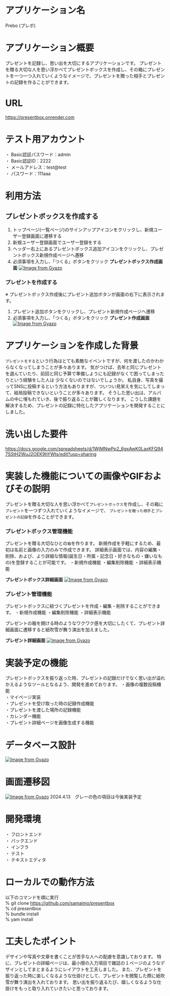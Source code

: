 # アプリケーション名
Prebo (プレボ)

# アプリケーション概要
プレゼントを記録し、思い出を大切にするアプリケーションです。
プレゼントを贈る大切な人を思い浮かべてプレゼントボックスを作成し、その箱にプレゼントを一つ一つ入れていくようなイメージで、プレゼントを贈った相手とプレゼントの記録を作ることができます。


# URL
https://presentbox.onrender.com

# テスト用アカウント
・ Basic認証パスワード：admin  
・ Basic認証ID：2222  
・ メールアドレス：test@test  
・ パスワード：111aaa  

# 利用方法
## プレゼントボックスを作成する
1. トップページ(一覧ページ)のサインアップアイコンをクリックし、新規ユーザー登録画面に遷移する
2. 新規ユーザー登録画面でユーザー登録をする
3. ヘッダー右上にあるプレゼントボックス追加アイコンをクリックし、プレゼントボックス新規作成ページへ遷移
4. 必須事項を入力し、「つくる」ボタンをクリック
**プレゼントボックス作成画面**
[![Image from Gyazo](https://i.gyazo.com/8d155ea96cbf2bd56b8cc77d82c0aa30.gif)](https://gyazo.com/8d155ea96cbf2bd56b8cc77d82c0aa30)　

### プレゼントを作成する
※ プレゼントボックス作成後にプレゼント追加ボタンが画面の右下に表示されます。
1. プレゼント追加ボタンをクリックし、プレゼント新規作成ページへ遷移
2. 必須事項を入力し、「つくる」ボタンをクリック
**プレゼント作成画面**
[![Image from Gyazo](https://i.gyazo.com/d077733187e5e991890f70307b10b5cc.gif)](https://gyazo.com/d077733187e5e991890f70307b10b5cc)



# アプリケーションを作成した背景
`プレゼントをする`という行為はとても素敵なイベントですが、何を渡したのかわからなくなってしまうことが多々あります。
気がつけば、去年と同じプレゼントを選んていたり、前回と同じ予算で準備しようにも記録がなくて困ってしまったりという経験をした人は
少なくないのではないでしょうか。
私自身、写真を撮ってSNSに投稿するという方法もありますが、ついつい見栄えを気にしてしまって、結局投稿できないということが多々あります。
そうした思い出は、アルバムの中に埋もれていき、後で振り返ることが難しくなります。
こうした課題を解決するため、プレゼントの記録に特化したアプリケーションを開発することにしました。


# 洗い出した要件
https://docs.google.com/spreadsheets/d/1WjMNwPp2_6gxAwK0LaxKFQ947SStH2WuJ2OEK9hYWts/edit?usp=sharing


# 実装した機能についての画像やGIFおよびその説明
プレゼントを贈る大切な人を思い浮かべて`プレゼントボックス`を作成し、その箱に`プレゼント`を一つずつ入れていくようなイメージで、
`プレゼントを贈った相手`と`プレゼントの記録`を作ることができます。

### プレゼントボックス管理機能
プレゼントを贈る大切なひとの`箱`を作ります。
新規作成を手軽にするため、最初は名前と画像の入力のみで作成できます。
詳細表示画面では、内容の編集・削除、および、より詳細な情報(誕生日・所属・記念日・好きなもの・嫌いなもの)を登録することが可能です。
・新規作成機能
・編集削除機能
・詳細表示機能



**プレゼントボックス詳細画面**
[![Image from Gyazo](https://i.gyazo.com/8403f929f098ca12a90921dab148a019.gif)](https://gyazo.com/8403f929f098ca12a90921dab148a019)


### プレゼント管理機能
プレゼントボックスに紐づくプレゼントを作成・編集・削除することができます。
・新規作成機能
・編集削除機能
・詳細表示機能

プレゼントの箱を開ける時のようなワクワク感を大切にしたくて、プレゼント詳細画面に遷移すると紙吹雪が舞う演出を加えました。  

**プレゼント詳細画面**
[![Image from Gyazo](https://i.gyazo.com/39deb01632f235c8ff05bd3737366d50.gif)](https://gyazo.com/39deb01632f235c8ff05bd3737366d50)


# 実装予定の機能
プレゼントボックスを振り返った時、プレゼントの記録だけでなく思い出が溢れかえるようなツールとなるよう、開発を進めております。
・画像の複数投稿機能  
・マイページ実装  
・プレゼントを受け取った時の記録作成機能  
・プレゼントを渡した場所の記録機能  
・カレンダー機能  
・プレゼント詳細ページを画像生成する機能  

# データベース設計
[![Image from Gyazo](https://i.gyazo.com/f40cd95be8486c01b0b692db52761565.png)](https://gyazo.com/f40cd95be8486c01b0b692db52761565)

# 画面遷移図
[![Image from Gyazo](https://i.gyazo.com/a2fe250bbcd0d16c6be463010a599c5d.png)](https://gyazo.com/a2fe250bbcd0d16c6be463010a599c5d)
2024.4.13　グレーの色の項目は今後実装予定

# 開発環境
・ フロントエンド  
・ バックエンド  
・ インフラ  
・ テスト  
・ テキストエディタ  

# ローカルでの動作方法
以下のコマンドを順に実行  
% git clone https://github.com/samaimo/presentbox  
% cd presentbox  
% bundle install  
% yam install  

# 工夫したポイント
デザインや写真や文章を書くことが苦手な人への配慮を意識しております。
特に、プレゼントの詳細ページは、最小限の入力項目で雑誌の１ページのようなデザインとしてまとまるようにレイアウトを工夫しました。
また、プレゼントを振り返った時に楽しくなるような仕掛けとして、プレゼントを閲覧した際に紙吹雪が舞う演出を入れております。
思い出を振り返るたび、嬉しくなるような仕掛けをもっと取り入れていきたいと思っております。